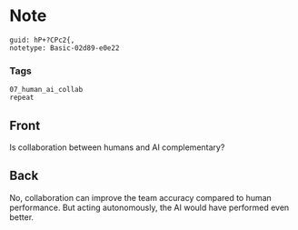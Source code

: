 # Note
```
guid: hP+?CPc2{,
notetype: Basic-02d89-e0e22
```

### Tags
```
07_human_ai_collab
repeat
```

## Front
Is collaboration between humans and AI complementary?

## Back
No, collaboration can improve the team accuracy compared to human performance. But acting autonomously, the AI would have performed even better.
